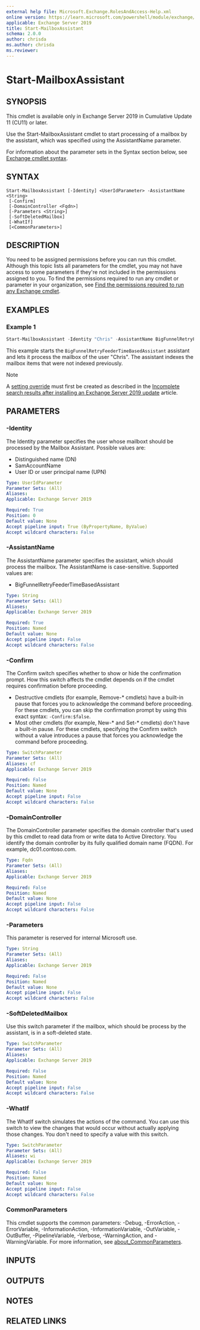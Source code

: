 ```yaml
---
external help file: Microsoft.Exchange.RolesAndAccess-Help.xml
online version: https://learn.microsoft.com/powershell/module/exchange/start-mailboxassistant
applicable: Exchange Server 2019
title: Start-MailboxAssistant
schema: 2.0.0
author: chrisda
ms.author: chrisda
ms.reviewer:
---
```

# Start-MailboxAssistant

## SYNOPSIS
This cmdlet is available only in Exchange Server 2019 in Cumulative Update 11 (CU11) or later.

Use the Start-MailboxAssistant cmdlet to start processing of a mailbox by the assistant, which was specified using the AssistantName parameter.

For information about the parameter sets in the Syntax section below, see [Exchange cmdlet syntax](https://learn.microsoft.com/powershell/exchange/exchange-cmdlet-syntax).

## SYNTAX

```
Start-MailboxAssistant [-Identity] <UserIdParameter> -AssistantName <String>
 [-Confirm]
 [-DomainController <Fqdn>]
 [-Parameters <String>]
 [-SoftDeletedMailbox]
 [-WhatIf]
 [<CommonParameters>]
```

## DESCRIPTION
You need to be assigned permissions before you can run this cmdlet. Although this topic lists all parameters for the cmdlet, you may not have access to some parameters if they're not included in the permissions assigned to you. To find the permissions required to run any cmdlet or parameter in your organization, see [Find the permissions required to run any Exchange cmdlet](https://learn.microsoft.com/powershell/exchange/find-exchange-cmdlet-permissions).

## EXAMPLES

### Example 1
```powershell
Start-MailboxAssistant -Identity "Chris" -AssistantName BigFunnelRetryFeederTimeBasedAssistant
```

This example starts the `BigFunnelRetryFeederTimeBasedAssistant` assistant and lets it process the mailbox of the user "Chris". The assistant indexes the mailbox items that were not indexed previously.

> [!NOTE]
>
> A [setting override](New-SettingOverride.md) must first be created as described in the [Incomplete search results after installing an Exchange Server 2019 update](https://support.microsoft.com/topic/incomplete-search-results-after-installing-an-exchange-server-2019-update-96ae2ef0-4569-4327-8d0c-8a3c1abdc1f6) article.

## PARAMETERS

### -Identity
The Identity parameter specifies the user whose mailboxt should be processed by the Mailbox Assistant. Possible values are:

- Distinguished name (DN)
- SamAccountName
- User ID or user principal name (UPN)

```yaml
Type: UserIdParameter
Parameter Sets: (All)
Aliases:
Applicable: Exchange Server 2019

Required: True
Position: 0
Default value: None
Accept pipeline input: True (ByPropertyName, ByValue)
Accept wildcard characters: False
```

### -AssistantName
The AssistantName parameter specifies the assistant, which should process the mailbox. The AssistantName is case-sensitive. Supported values are:

- BigFunnelRetryFeederTimeBasedAssistant

```yaml
Type: String
Parameter Sets: (All)
Aliases:
Applicable: Exchange Server 2019

Required: True
Position: Named
Default value: None
Accept pipeline input: False
Accept wildcard characters: False
```

### -Confirm
The Confirm switch specifies whether to show or hide the confirmation prompt. How this switch affects the cmdlet depends on if the cmdlet requires confirmation before proceeding.

- Destructive cmdlets (for example, Remove-\* cmdlets) have a built-in pause that forces you to acknowledge the command before proceeding. For these cmdlets, you can skip the confirmation prompt by using this exact syntax: `-Confirm:$false`.
- Most other cmdlets (for example, New-\* and Set-\* cmdlets) don't have a built-in pause. For these cmdlets, specifying the Confirm switch without a value introduces a pause that forces you acknowledge the command before proceeding.

```yaml
Type: SwitchParameter
Parameter Sets: (All)
Aliases: cf
Applicable: Exchange Server 2019

Required: False
Position: Named
Default value: None
Accept pipeline input: False
Accept wildcard characters: False
```

### -DomainController
The DomainController parameter specifies the domain controller that's used by this cmdlet to read data from or write data to Active Directory. You identify the domain controller by its fully qualified domain name (FQDN). For example, dc01.contoso.com.

```yaml
Type: Fqdn
Parameter Sets: (All)
Aliases:
Applicable: Exchange Server 2019

Required: False
Position: Named
Default value: None
Accept pipeline input: False
Accept wildcard characters: False
```

### -Parameters
This parameter is reserved for internal Microsoft use.

```yaml
Type: String
Parameter Sets: (All)
Aliases:
Applicable: Exchange Server 2019

Required: False
Position: Named
Default value: None
Accept pipeline input: False
Accept wildcard characters: False
```

### -SoftDeletedMailbox
Use this switch parameter if the mailbox, which should be process by the assistant, is in a soft-deleted state.

```yaml
Type: SwitchParameter
Parameter Sets: (All)
Aliases:
Applicable: Exchange Server 2019

Required: False
Position: Named
Default value: None
Accept pipeline input: False
Accept wildcard characters: False
```

### -WhatIf
The WhatIf switch simulates the actions of the command. You can use this switch to view the changes that would occur without actually applying those changes. You don't need to specify a value with this switch.

```yaml
Type: SwitchParameter
Parameter Sets: (All)
Aliases: wi
Applicable: Exchange Server 2019

Required: False
Position: Named
Default value: None
Accept pipeline input: False
Accept wildcard characters: False
```

### CommonParameters
This cmdlet supports the common parameters: -Debug, -ErrorAction, -ErrorVariable, -InformationAction, -InformationVariable, -OutVariable, -OutBuffer, -PipelineVariable, -Verbose, -WarningAction, and -WarningVariable. For more information, see [about_CommonParameters](https://go.microsoft.com/fwlink/p/?LinkID=113216).

## INPUTS

## OUTPUTS

## NOTES

## RELATED LINKS
